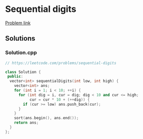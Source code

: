# Sequential digits

[Problem link](https://leetcode.com/problems/sequential-digits)

## Solutions


### Solution.cpp
```cpp
// https://leetcode.com/problems/sequential-digits

class Solution {
 public:
  vector<int> sequentialDigits(int low, int high) {
    vector<int> ans;
    for (int i = 1; i < 10; ++i) {
      for (int dig = i, cur = dig; dig < 10 and cur <= high;
           cur = cur * 10 + (++dig)) {
        if (cur >= low) ans.push_back(cur);
      }
    }
    sort(ans.begin(), ans.end());
    return ans;
  }
};
```